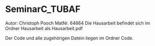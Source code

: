 # SeminarC_TUBAF
Autor: Christoph Pooch MatNr. 64664
Die Hausarbeit befindet sich im Ordner Hausarbeit als Hausarbeit.pdf

Der Code und alle zugehörigen Datein liegen im Ordner Code.
